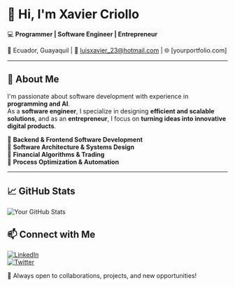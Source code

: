 # 👋 Hi, I'm Xavier Criollo  
💻 **Programmer | Software Engineer | Entrepreneur**  

📍 Ecuador, Guayaquil | 📧 luisxavier_23@hotmail.com | 🌐 [yourportfolio.com]  

---

## 🚀 About Me  
I'm passionate about software development with experience in **programming and AI**.  
As a **software engineer**, I specialize in designing **efficient and scalable solutions**, and as an **entrepreneur**, I focus on **turning ideas into innovative digital products**.  

🔹 **Backend & Frontend Software Development**  
🔹 **Software Architecture & Systems Design**  
🔹 **Financial Algorithms & Trading**  
🔹 **Process Optimization & Automation**  

---

## 📈 GitHub Stats  
![Your GitHub Stats](https://github-readme-stats.vercel.app/api?username=yourusername&show_icons=true&theme=radical)  

## 📫 Connect with Me  
[![LinkedIn](https://img.shields.io/badge/LinkedIn-0A66C2?style=for-the-badge&logo=linkedin&logoColor=white)](https://linkedin.com/in/yourprofile)  
[![Twitter](https://img.shields.io/badge/Twitter-1DA1F2?style=for-the-badge&logo=twitter&logoColor=white)](https://twitter.com/yourprofile)  

🚀 Always open to collaborations, projects, and new opportunities!  

